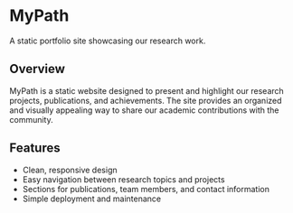 # MyPath

A static portfolio site showcasing our research work.

## Overview

MyPath is a static website designed to present and highlight our research projects, publications, and achievements. The site provides an organized and visually appealing way to share our academic contributions with the community.

## Features

- Clean, responsive design
- Easy navigation between research topics and projects
- Sections for publications, team members, and contact information
- Simple deployment and maintenance
